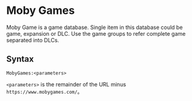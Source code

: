 # Moby Games

Moby Game is a game database. Single item in this database could be game, expansion or DLC. Use the game groups to  refer  complete game separated into DLCs. 

## Syntax

```
MobyGames:<parameters>
```

`<parameters>` is the remainder of the URL minus `https://www.mobygames.com/`。